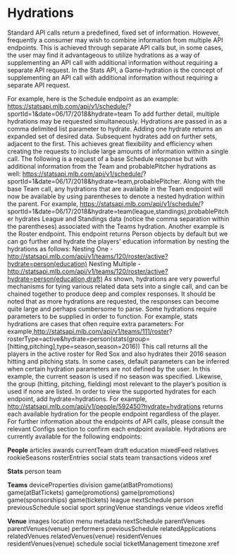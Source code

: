 # Hydrations

Standard API calls return a predefined, fixed set of information. However, frequently a consumer may wish
to combine information from multiple API endpoints. This is achieved through separate API calls but, in
some cases, the user may find it advantageous to utilize hydrations as a way of supplementing an API call
with additional information without requiring a separate API request. In the Stats API, a Game-hydration is
the concept of supplementing an API call with additional information without requiring a separate API
request.

For example, here is the Schedule endpoint as an example: https://statsapi.mlb.com/api/v1/schedule/?
sportId=1&date=06/17/2018&hydrate=team
To add further detail, multiple hydrations may be requested simultaneously. Hydrations are passed in as a
comma delimited list parameter to hydrate. Adding one hydrate returns an expanded set of desired data.
Subsequent hydrates add on further sets, adjacent to the first. This achieves great flexibility and efficiency
when creating the requests to include large amounts of information within a single call.
The following is a request of a base Schedule response but with additional information from the Team and
probablePitcher hydrations as well: https://statsapi.mlb.com/api/v1/schedule/?
sportId=1&date=06/17/2018&hydrate=team,probablePitcher. Along with the base Team call, any hydrations
that are available in the Team endpoint will now be available by using parentheses to denote a nested
hydration within the parent. For example, https://statsapi.mlb.com/api/v1/schedule/?
sportId=1&date=06/17/2018&hydrate=team(league,standings),probablePitcher hydrates League and
Standings data (notice the comma separation within the parentheses) associated with the Teams hydration.
Another example is the Roster endpoint. This endpoint returns Person objects by default but we can go
further and hydrate the players’ education information by nesting the hydrations as follows:
Nesting One - http://statsapi.mlb.com/api/v1/teams/120/roster/active?hydrate=person(education)
Nesting Multiple - http://statsapi.mlb.com/api/v1/teams/120/roster/active?hydrate=person(education,draft)
As shown, hydrations are very powerful mechanisms for tying various related data sets into a single call,
and can be chained together to produce deep and complex responses. It should be noted that as more
hydrations are requested, the responses can become quite large and perhaps cumbersome to parse. Some
hydrations require parameters to be supplied in order to function. For example, stats hydrations are cases
that often require extra parameters:
For example,http://statsapi.mlb.com/api/v1/teams/111/roster?
rosterType=active&hydrate=person(stats(group=[hitting,pitching],type=season,season=2016))
This call returns all the players in the active roster for Red Sox and also hydrates their 2016 season hitting
and pitching stats. In some cases, default parameters can be inferred when certain hydration parameters
are not defined by the user. In this example, the current season is used if no season was specified. Likewise,
the group (hitting, pitching, fielding) most relevant to the player’s position is used if none are listed.
In order to view the supported hydrates for each endpoint, add hydrate=hydrations. For example,
http://statsapi.mlb.com/api/v1/people/592450?hydrate=hydrations returns each available hydration for the
people endpoint regardless of the player. For further information about the endpoints of API calls, please
consult the relevant Configs section to confirm each endpoint available.
Hydrations are currently available for the following endpoints:

**People**
articles
awards
currentTeam
draft
education
mixedFeed
relatives
rookieSeasons
rosterEntries
social
stats
team
transactions
videos
xref

**Stats**
person
team

**Teams**
deviceProperties
division
game(atBatPromotions)
game(atBatTickets)
game(promotions)
game(promotions)
game(sponsorships)
game(tickets)
league
nextSchedule
person
previousSchedule
social
sport
springVenue
standings
venue
videos
xrefId

**Venue**
images
location
menu
metadata
nextSchedule
parentVenues
parentVenues(venue)
performers
previousSchedule
relatedApplications
relatedVenues
relatedVenues(venue)
residentVenues
residentVenues(venue)
schedule
social
ticketManagement
timezone
xref
